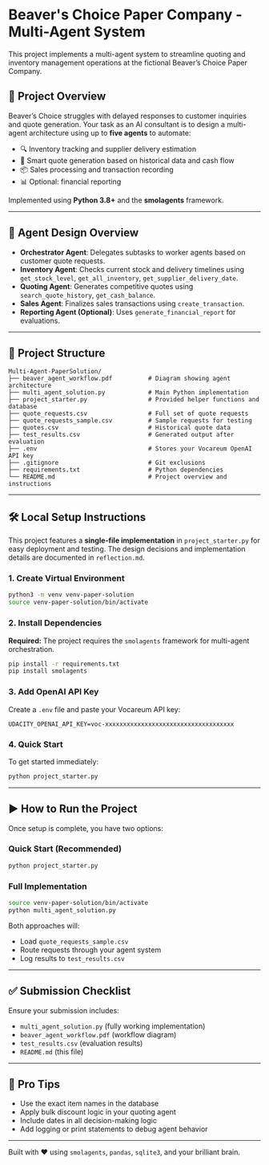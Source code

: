 # Beaver's Choice Paper Company - Multi-Agent System

This project implements a multi-agent system to streamline quoting and inventory management operations at the fictional Beaver’s Choice Paper Company.

## 💼 Project Overview

Beaver’s Choice struggles with delayed responses to customer inquiries and quote generation. Your task as an AI consultant is to design a multi-agent architecture using up to **five agents** to automate:

- 🔍 Inventory tracking and supplier delivery estimation
- 💸 Smart quote generation based on historical data and cash flow
- 📦 Sales processing and transaction recording
- 📊 Optional: financial reporting

Implemented using **Python 3.8+** and the **smolagents** framework.

---

## 🧠 Agent Design Overview

- **Orchestrator Agent**: Delegates subtasks to worker agents based on customer quote requests.
- **Inventory Agent**: Checks current stock and delivery timelines using `get_stock_level`, `get_all_inventory`, `get_supplier_delivery_date`.
- **Quoting Agent**: Generates competitive quotes using `search_quote_history`, `get_cash_balance`.
- **Sales Agent**: Finalizes sales transactions using `create_transaction`.
- **Reporting Agent (Optional)**: Uses `generate_financial_report` for evaluations.

---

## 📁 Project Structure

```
Multi-Agent-PaperSolution/
├── beaver_agent_workflow.pdf          # Diagram showing agent architecture
├── multi_agent_solution.py            # Main Python implementation
├── project_starter.py                 # Provided helper functions and database
├── quote_requests.csv                 # Full set of quote requests
├── quote_requests_sample.csv          # Sample requests for testing
├── quotes.csv                         # Historical quote data
├── test_results.csv                   # Generated output after evaluation
├── .env                               # Stores your Vocareum OpenAI API key
├── .gitignore                         # Git exclusions
├── requirements.txt                   # Python dependencies
└── README.md                          # Project overview and instructions
```

---

## 🛠 Local Setup Instructions

This project features a **single-file implementation** in `project_starter.py` for easy deployment and testing. The design decisions and implementation details are documented in `reflection.md`.

### 1. Create Virtual Environment

```bash
python3 -m venv venv-paper-solution
source venv-paper-solution/bin/activate
```

### 2. Install Dependencies

**Required:** The project requires the `smolagents` framework for multi-agent orchestration.

```bash
pip install -r requirements.txt
pip install smolagents
```

### 3. Add OpenAI API Key

Create a `.env` file and paste your Vocareum API key:

```
UDACITY_OPENAI_API_KEY=voc-xxxxxxxxxxxxxxxxxxxxxxxxxxxxxxxxxxxx
```

### 4. Quick Start

To get started immediately:

```bash
python project_starter.py
```

---

## ▶️ How to Run the Project

Once setup is complete, you have two options:

### Quick Start (Recommended)
```bash
python project_starter.py
```

### Full Implementation
```bash
source venv-paper-solution/bin/activate
python multi_agent_solution.py
```

Both approaches will:
- Load `quote_requests_sample.csv`
- Route requests through your agent system
- Log results to `test_results.csv`

---

## ✅ Submission Checklist

Ensure your submission includes:

- `multi_agent_solution.py` (fully working implementation)
- `beaver_agent_workflow.pdf` (workflow diagram)
- `test_results.csv` (evaluation results)
- `README.md` (this file)

---

## 🧠 Pro Tips

- Use the exact item names in the database
- Apply bulk discount logic in your quoting agent
- Include dates in all decision-making logic
- Add logging or print statements to debug agent behavior

---

Built with ❤️ using `smolagents`, `pandas`, `sqlite3`, and your brilliant brain.